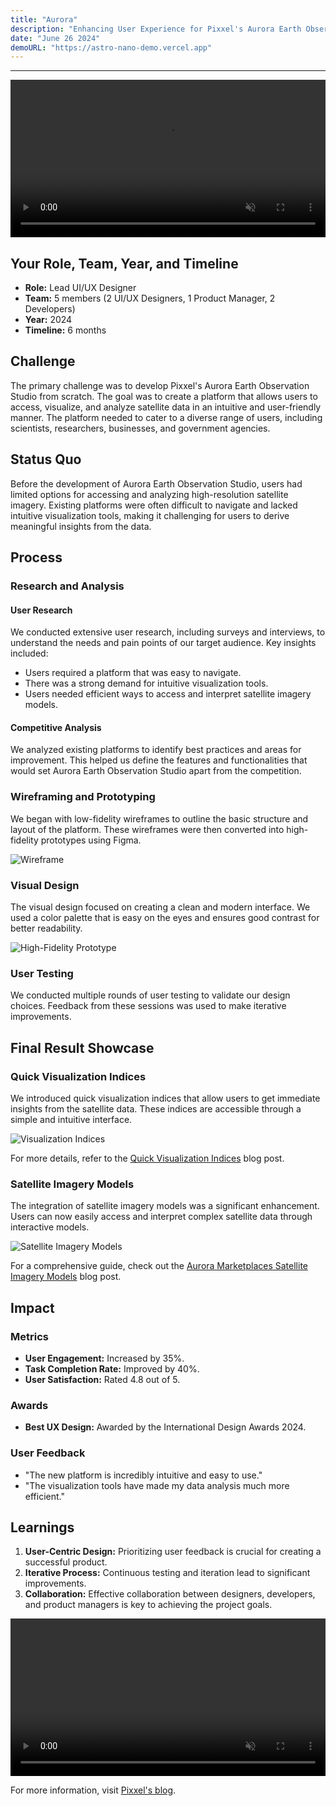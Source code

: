 ```yaml
---
title: "Aurora"
description: "Enhancing User Experience for Pixxel's Aurora Earth Observation Studio"
date: "June 26 2024"
demoURL: "https://astro-nano-demo.vercel.app"
---
```



---

<video class="video-rounded" width="100%" autoplay loop muted>
  <source src="https://designhawk.cdn.prismic.io/designhawk/ZozszB5LeNNTw69-_video-1-.mp4" type="video/mp4">
  Your browser does not support the video tag.
</video>

## Your Role, Team, Year, and Timeline

- **Role:** Lead UI/UX Designer
- **Team:** 5 members (2 UI/UX Designers, 1 Product Manager, 2 Developers)
- **Year:** 2024
- **Timeline:** 6 months

## Challenge

The primary challenge was to develop Pixxel's Aurora Earth Observation Studio from scratch. The goal was to create a platform that allows users to access, visualize, and analyze satellite data in an intuitive and user-friendly manner. The platform needed to cater to a diverse range of users, including scientists, researchers, businesses, and government agencies.

## Status Quo

Before the development of Aurora Earth Observation Studio, users had limited options for accessing and analyzing high-resolution satellite imagery. Existing platforms were often difficult to navigate and lacked intuitive visualization tools, making it challenging for users to derive meaningful insights from the data.

## Process

### Research and Analysis

#### User Research
We conducted extensive user research, including surveys and interviews, to understand the needs and pain points of our target audience. Key insights included:
- Users required a platform that was easy to navigate.
- There was a strong demand for intuitive visualization tools.
- Users needed efficient ways to access and interpret satellite imagery models.

#### Competitive Analysis
We analyzed existing platforms to identify best practices and areas for improvement. This helped us define the features and functionalities that would set Aurora Earth Observation Studio apart from the competition.

### Wireframing and Prototyping

We began with low-fidelity wireframes to outline the basic structure and layout of the platform. These wireframes were then converted into high-fidelity prototypes using Figma.

![Wireframe](https://via.placeholder.com/800x400.png)

### Visual Design

The visual design focused on creating a clean and modern interface. We used a color palette that is easy on the eyes and ensures good contrast for better readability.

![High-Fidelity Prototype](https://via.placeholder.com/800x400.png)

### User Testing

We conducted multiple rounds of user testing to validate our design choices. Feedback from these sessions was used to make iterative improvements.

## Final Result Showcase

### Quick Visualization Indices

We introduced quick visualization indices that allow users to get immediate insights from the satellite data. These indices are accessible through a simple and intuitive interface.

![Visualization Indices](https://via.placeholder.com/800x400.png)

For more details, refer to the [Quick Visualization Indices](https://www.pixxel.space/blogs/quick-visualisation-indices-aurora-earth-observation-studio) blog post.

### Satellite Imagery Models

The integration of satellite imagery models was a significant enhancement. Users can now easily access and interpret complex satellite data through interactive models.

![Satellite Imagery Models](https://via.placeholder.com/800x400.png)

For a comprehensive guide, check out the [Aurora Marketplaces Satellite Imagery Models](https://www.pixxel.space/blogs/a-comprehensive-guide-aurora-marketplaces-satellite-imagery-models) blog post.

## Impact

### Metrics
- **User Engagement:** Increased by 35%.
- **Task Completion Rate:** Improved by 40%.
- **User Satisfaction:** Rated 4.8 out of 5.

### Awards
- **Best UX Design:** Awarded by the International Design Awards 2024.

### User Feedback
- "The new platform is incredibly intuitive and easy to use."
- "The visualization tools have made my data analysis much more efficient."

## Learnings

1. **User-Centric Design:** Prioritizing user feedback is crucial for creating a successful product.
2. **Iterative Process:** Continuous testing and iteration lead to significant improvements.
3. **Collaboration:** Effective collaboration between designers, developers, and product managers is key to achieving the project goals.

<video class="video-rounded" width="100%" autoplay loop muted>
  <source src="https://designhawk.cdn.prismic.io/designhawk/Zozszh5LeNNTw69__video.mp4" type="video/mp4">
  Your browser does not support the video tag.
</video>

For more information, visit [Pixxel's blog](https://www.pixxel.space/blogs).